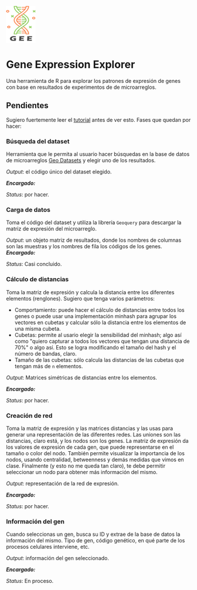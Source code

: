 
<img src="/resources/logo.png" alt="alt text" width=80 height=100>

# Gene Expression Explorer

Una herramienta de R para explorar los patrones de expresión de genes con base en resultados de experimentos de de microarreglos.

## Pendientes

Sugiero fuertemente leer el [tutorial](https://github.com/facosta8/gene_expression_explorer/tree/master/tutorial) antes de ver esto. Fases que quedan por hacer:

### Búsqueda del dataset

Herramienta que le permita al usuario hacer búsquedas en la base de datos de microarreglos [Geo Datasets](https://www.ncbi.nlm.nih.gov/gds) y elegir uno de los resultados.

*Output*: el código único del dataset elegido.

***Encargado:***

*Status*: por hacer.

### Carga de datos

Toma el código del dataset y utiliza la librería `Geoquery` para descargar la matriz de expresión del microarreglo.

*Output*: un objeto matriz de resultados, donde los nombres de columnas son las muestras y los nombres de fila los códigos de los genes.
***Encargado:***

*Status*: Casi concluido.

### Cálculo de distancias

Toma la matriz de expresión y calcula la distancia entre los diferentes elementos (renglones). Sugiero que tenga varios parámetros:

* Comportamiento: puede hacer el cálculo de distancias entre todos los genes o puede usar una implementación minhash para agrupar los vectores en cubetas y calcular sólo la distancia entre los elementos de una misma cubeta.
* Cubetas: permite al usario elegir la sensibilidad del minhash; algo así como "quiero capturar a todos los vectores que tengan una distancia de 70%" o algo así. Esto se logra modificando el tamaño del hash y el número de bandas, claro.
* Tamaño de las cubetas: sólo calcula las distancias de las cubetas que tengan más de `n` elementos.

*Output*: Matrices simétricas de distancias entre los elementos.

***Encargado:***

*Status*: por hacer.

### Creación de red

Toma la matriz de expresión y las matrices distancias y las usas para generar una representación de las diferentes redes. Las uniones son las distancias, claro está, y los nodos son los genes. La matriz de expresión da los valores de expresión de cada gen, que puede representarse en el tamaño o color del nodo. También permite visualizar la importancia de los nodos, usando centralidad, betweenness y demás medidas que vimos en clase. Finalmente (y esto no me queda tan claro), te debe permitir seleccionar un nodo para obtener más información del mismo.

*Output*: representación de la red de expresión.

***Encargado:***

*Status*: por hacer.

### Información del gen

Cuando seleccionas un gen, busca su ID y extrae de la base de datos la información del mismo. Tipo de gen, código genético, en qué parte de los procesos celulares interviene, etc.

*Output*: información del gen seleccionado.

***Encargado:***

*Status*: En proceso.
